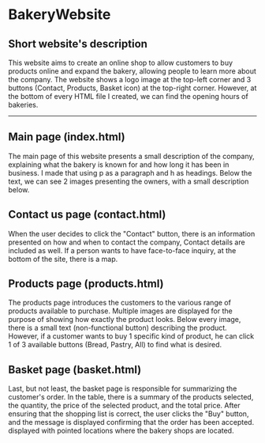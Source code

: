 # BakeryWebsite #

## Short website's description ##

This website aims to create an online
shop to allow customers to buy products online and
expand the bakery, allowing people to learn
more about the company. The website shows a logo image at
the top-left corner and 3 buttons (Contact, Products, Basket
icon) at the top-right corner. However, at the bottom of every
HTML file I created, we can find the opening hours of bakeries.

----

## Main page (index.html) ##

The main page of this website presents a small description of
the company, explaining what the bakery is known for and how
long it has been in business. I made that using p as a
paragraph and h as headings. Below the text, we can see 2 
images presenting the owners, with a small description below.

## Contact us page (contact.html) ##

When the user decides to click the "Contact" button, there is an
information presented on how and when to contact the company,
Contact details are included as well. If a person wants to have
face-to-face inquiry, at the bottom of the site, there is a map.

## Products page (products.html) ##

The products page introduces the customers to the various range of
products available to purchase. Multiple images are displayed for the
purpose of showing how exactly the product looks. Below every image,
there is a small text (non-functional button) describing the product.
However, if a customer wants to buy 1 specific kind of product, he can 
click 1 of 3 available buttons (Bread, Pastry, All) to find what is desired.

## Basket page (basket.html) ##

Last, but not least, the basket page is responsible for summarizing the
customer's order. In the table, there is a summary of the products selected,
the quantity, the price of the selected product, and the total price. After ensuring
that the shopping list is correct, the user clicks the "Buy" button, and the message
is displayed confirming that the order has been accepted.
displayed with pointed locations where the bakery shops are 
located.
